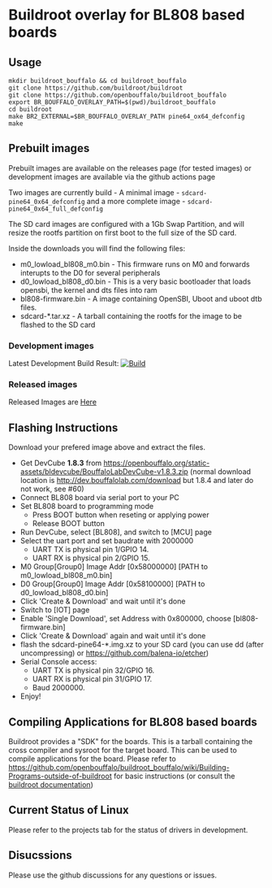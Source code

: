 # Buildroot overlay for BL808 based boards

## Usage

```
mkdir buildroot_bouffalo && cd buildroot_bouffalo
git clone https://github.com/buildroot/buildroot
git clone https://github.com/openbouffalo/buildroot_bouffalo
export BR_BOUFFALO_OVERLAY_PATH=$(pwd)/buildroot_bouffalo
cd buildroot
make BR2_EXTERNAL=$BR_BOUFFALO_OVERLAY_PATH pine64_ox64_defconfig
make
```

## Prebuilt images

Prebuilt images are available on the releases page (for tested images) or development images are available via the github actions page

Two images are currently build - A minimal image - `sdcard-pine64_0x64_defconfig` and a more complete image - `sdcard-pine64_0x64_full_defconfig`

The SD card images are configured with a 1Gb Swap Partition, and will resize the rootfs partition on first boot to the full size of the SD card.

Inside the downloads you will find the following files:
* m0_lowload_bl808_m0.bin - This firmware runs on M0 and forwards interupts to the D0 for several peripherals
* d0_lowload_bl808_d0.bin - This is a very basic bootloader that loads opensbi, the kernel and dts files into ram
* bl808-firmware.bin - A image containing OpenSBI, Uboot and uboot dtb files. 
* sdcard-*.tar.xz - A tarball containing the rootfs for the image to be flashed to the SD card

### Development images
Latest Development Build Result:
[![Build](https://github.com/openbouffalo/buildroot_bouffalo/actions/workflows/buildroot.yml/badge.svg)](https://github.com/openbouffalo/buildroot_bouffalo/actions/workflows/buildroot.yml)

### Released images

Released Images are [Here](https://github.com/openbouffalo/buildroot_bouffalo/releases/latest)

## Flashing Instructions

Download your prefered image above and extract the files.

- Get DevCube **1.8.3** from https://openbouffalo.org/static-assets/bldevcube/BouffaloLabDevCube-v1.8.3.zip (normal download location is http://dev.bouffalolab.com/download but 1.8.4 and later do not work, see #60)
- Connect BL808 board via serial port to your PC
- Set BL808 board to programming mode
    + Press BOOT button when reseting or applying power
    + Release BOOT button
- Run DevCube, select [BL808], and switch to [MCU] page
- Select the uart port and set baudrate with 2000000
    + UART TX is physical pin 1/GPIO 14.
    + UART RX is physical pin 2/GPIO 15.
- M0 Group[Group0] Image Addr [0x58000000] [PATH to m0_lowload_bl808_m0.bin]
- D0 Group[Group0] Image Addr [0x58100000] [PATH to d0_lowload_bl808_d0.bin]
- Click 'Create & Download' and wait until it's done
- Switch to [IOT] page
- Enable 'Single Download', set Address with 0x800000, choose [bl808-firmware.bin]
- Click 'Create & Download' again and wait until it's done
- flash the sdcard-pine64-*.img.xz to your SD card (you can use dd (after uncompressing) or https://github.com/balena-io/etcher)
- Serial Console access:
    + UART TX is physical pin 32/GPIO 16.
    + UART RX is physical pin 31/GPIO 17.
    + Baud 2000000.
- Enjoy!

## Compiling Applications for BL808 based boards

Buildroot provides a "SDK" for the boards. This is a tarball containing the cross compiler and sysroot for the target board. This can be used to compile applications for the board. Please refer to https://github.com/openbouffalo/buildroot_bouffalo/wiki/Building-Programs-outside-of-buildroot for basic instructions (or consult the [buildroot documentation](https://buildroot.org/downloads/manual/using-buildroot-toolchain.txt))

## Current Status of Linux

Please refer to the projects tab for the status of drivers in development.

## Disucssions

Please use the github discussions for any questions or issues.

